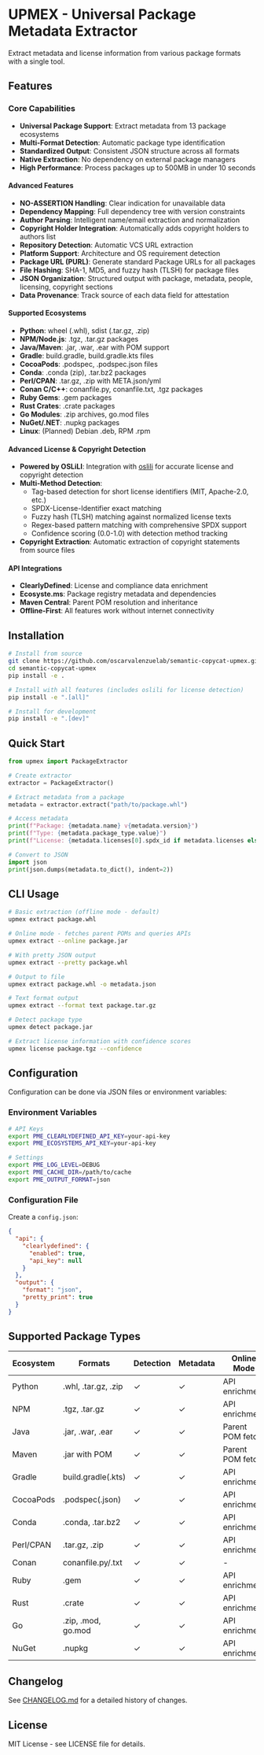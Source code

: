 # UPMEX - Universal Package Metadata Extractor

Extract metadata and license information from various package formats with a single tool.

## Features

### Core Capabilities
- **Universal Package Support**: Extract metadata from 13 package ecosystems
- **Multi-Format Detection**: Automatic package type identification
- **Standardized Output**: Consistent JSON structure across all formats
- **Native Extraction**: No dependency on external package managers
- **High Performance**: Process packages up to 500MB in under 10 seconds

#### Advanced Features
- **NO-ASSERTION Handling**: Clear indication for unavailable data
- **Dependency Mapping**: Full dependency tree with version constraints
- **Author Parsing**: Intelligent name/email extraction and normalization
- **Copyright Holder Integration**: Automatically adds copyright holders to authors list
- **Repository Detection**: Automatic VCS URL extraction
- **Platform Support**: Architecture and OS requirement detection
- **Package URL (PURL)**: Generate standard Package URLs for all packages
- **File Hashing**: SHA-1, MD5, and fuzzy hash (TLSH) for package files
- **JSON Organization**: Structured output with package, metadata, people, licensing, copyright sections
- **Data Provenance**: Track source of each data field for attestation

#### Supported Ecosystems
- **Python**: wheel (.whl), sdist (.tar.gz, .zip)
- **NPM/Node.js**: .tgz, .tar.gz packages
- **Java/Maven**: .jar, .war, .ear with POM support
- **Gradle**: build.gradle, build.gradle.kts files
- **CocoaPods**: .podspec, .podspec.json files
- **Conda**: .conda (zip), .tar.bz2 packages
- **Perl/CPAN**: .tar.gz, .zip with META.json/yml
- **Conan C/C++**: conanfile.py, conanfile.txt, .tgz packages
- **Ruby Gems**: .gem packages
- **Rust Crates**: .crate packages
- **Go Modules**: .zip archives, go.mod files
- **NuGet/.NET**: .nupkg packages
- **Linux**: (Planned) Debian .deb, RPM .rpm

#### Advanced License & Copyright Detection
- **Powered by OSLiLI**: Integration with [oslili](https://github.com/oscarvalenzuelab/semantic-copycat-oslili) for accurate license and copyright detection
- **Multi-Method Detection**:
  - Tag-based detection for short license identifiers (MIT, Apache-2.0, etc.)
  - SPDX-License-Identifier exact matching
  - Fuzzy hash (TLSH) matching against normalized license texts
  - Regex-based pattern matching with comprehensive SPDX support
  - Confidence scoring (0.0-1.0) with detection method tracking
- **Copyright Extraction**: Automatic extraction of copyright statements from source files

#### API Integrations
- **ClearlyDefined**: License and compliance data enrichment
- **Ecosyste.ms**: Package registry metadata and dependencies
- **Maven Central**: Parent POM resolution and inheritance
- **Offline-First**: All features work without internet connectivity

## Installation

```bash
# Install from source
git clone https://github.com/oscarvalenzuelab/semantic-copycat-upmex.git
cd semantic-copycat-upmex
pip install -e .

# Install with all features (includes oslili for license detection)
pip install -e ".[all]"

# Install for development
pip install -e ".[dev]"

```

## Quick Start

```python
from upmex import PackageExtractor

# Create extractor
extractor = PackageExtractor()

# Extract metadata from a package
metadata = extractor.extract("path/to/package.whl")

# Access metadata
print(f"Package: {metadata.name} v{metadata.version}")
print(f"Type: {metadata.package_type.value}")
print(f"License: {metadata.licenses[0].spdx_id if metadata.licenses else 'Unknown'}")

# Convert to JSON
import json
print(json.dumps(metadata.to_dict(), indent=2))
```

## CLI Usage

```bash
# Basic extraction (offline mode - default)
upmex extract package.whl

# Online mode - fetches parent POMs and queries APIs
upmex extract --online package.jar

# With pretty JSON output
upmex extract --pretty package.whl

# Output to file
upmex extract package.whl -o metadata.json

# Text format output
upmex extract --format text package.tar.gz

# Detect package type
upmex detect package.jar

# Extract license information with confidence scores
upmex license package.tgz --confidence
```

## Configuration

Configuration can be done via JSON files or environment variables:

### Environment Variables

```bash
# API Keys
export PME_CLEARLYDEFINED_API_KEY=your-api-key
export PME_ECOSYSTEMS_API_KEY=your-api-key

# Settings
export PME_LOG_LEVEL=DEBUG
export PME_CACHE_DIR=/path/to/cache
export PME_OUTPUT_FORMAT=json

```

### Configuration File

Create a `config.json`:

```json
{
  "api": {
    "clearlydefined": {
      "enabled": true,
      "api_key": null
    }
  },
  "output": {
    "format": "json",
    "pretty_print": true
  }
}
```

## Supported Package Types

| Ecosystem | Formats | Detection | Metadata | Online Mode | Tested |
|-----------|---------|-----------|----------|-------------|--------|
| Python | .whl, .tar.gz, .zip | ✓ | ✓ | API enrichment | ✓ |
| NPM | .tgz, .tar.gz | ✓ | ✓ | API enrichment | ✓ |
| Java | .jar, .war, .ear | ✓ | ✓ | Parent POM fetch | ✓ |
| Maven | .jar with POM | ✓ | ✓ | Parent POM fetch | ✓ |
| Gradle | build.gradle(.kts) | ✓ | ✓ | API enrichment | ✓ |
| CocoaPods | .podspec(.json) | ✓ | ✓ | API enrichment | ✓ |
| Conda | .conda, .tar.bz2 | ✓ | ✓ | API enrichment | ✓ |
| Perl/CPAN | .tar.gz, .zip | ✓ | ✓ | API enrichment | ✓ |
| Conan | conanfile.py/.txt | ✓ | ✓ | - | ✓ |
| Ruby | .gem | ✓ | ✓ | API enrichment | ✓ |
| Rust | .crate | ✓ | ✓ | API enrichment | ✓ |
| Go | .zip, .mod, go.mod | ✓ | ✓ | API enrichment | ✓ |
| NuGet | .nupkg | ✓ | ✓ | API enrichment | ✓ |


## Changelog

See [CHANGELOG.md](CHANGELOG.md) for a detailed history of changes.

## License

MIT License - see LICENSE file for details.